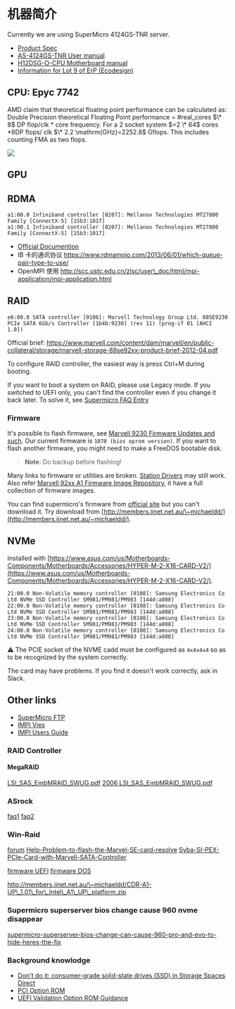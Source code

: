 # 机器简介

Currently we are using SuperMicro 4124GS-TNR server.

* [Product Spec](https://www.supermicro.com/en/Aplus/system/4U/4124/AS-4124GS-TNR.cfm)
* [AS-4124GS-TNR User manual](https://www.supermicro.com/manuals/superserver/4U/MNL-2302.pdf)
* [H12DSG-O-CPU Motherboard manual](https://www.supermicro.com/manuals/motherboard/EPYC7000/MNL-2299.pdf)
* [Information for Lot 9 of ErP (Ecodesign)](https://www.supermicro.com/manuals/superserver/4U/Lot9_AS-4124GS-TNR.pdf)

## CPU: Epyc 7742

AMD claim that theoretical floating point performance can be calculated as: Double Precision theoretical Floating Point performance $=$ #real\_cores $\* 8$ DP flop/clk $*$ core frequency. For a 2 socket system $=2 \* 64$ cores $* 8 \mathrm{DP}$ flops/ clk $\* 2.2 \mathrm{GHz}=2252.8$ Gflops. This includes counting FMA as two flops.

![](https://en.wikichip.org/w/images/thumb/f/f2/zen_2_core_diagram.svg/1800px-zen_2_core_diagram.svg.png)

## GPU

## RDMA

```
a1:00.0 Infiniband controller [0207]: Mellanox Technologies MT27800 Family [ConnectX-5] [15b3:1017]
a1:00.1 Infiniband controller [0207]: Mellanox Technologies MT27800 Family [ConnectX-5] [15b3:1017]
```

* [Official Documention](https://docs.mellanox.com/display/MLNXOFEDv541030/)
* IB 卡的通讯协议 https://www.rdmamojo.com/2013/06/01/which-queue-pair-type-to-use/
* OpenMPI 使用 http://scc.ustc.edu.cn/zlsc/user\_doc/html/mpi-application/mpi-application.html

## RAID

```
e6:00.0 SATA controller [0106]: Marvell Technology Group Ltd. 88SE9230 PCIe SATA 6Gb/s Controller [1b4b:9230] (rev 11) (prog-if 01 [AHCI 1.0])
```

Official brief: https://www.marvell.com/content/dam/marvell/en/public-collateral/storage/marvell-storage-88se92xx-product-brief-2012-04.pdf

To configure RAID controller, the easiest way is press Ctrl+M during booting.

If you want to boot a system on RAID, please use Legacy mode.
If you switched to UEFI only, you can't find the controller even if you change it back later.
To solve it, see [Supermicro FAQ Entry](https://www.supermicro.com/support/faqs/faq.cfm?faq=33907)

### Firmware

It's possible to flash firmware, see [Marvell 9230 Firmware Updates and such](https://homeservershow.com/forums/topic/9179-marvell-9230-firmware-updates-and-such/page/11/). Our current firmware is `1070 (bios oprom version)`. If you want to flash another firmware, you might need to make a FreeDOS bootable disk.

> **Note**: Do backup before flashing!

Many links to firmware or utilities are broken. [Station Drivers](https://www.station-drivers.com/index.php?option=com_remository&Itemid=352&func=select&id=215&lang=en) may still work.
Also refer [Marvell 92xx A1 Firmware Image Repository](https://www.station-drivers.com/index.php/en/forum/news-bios/125-marvell-92xx-a1-firmware-image-repository?start=6#5542), it have a full collection of firmware images.

You can find supermicro's firmware from [official site](https://www.supermicro.com/wdl/ISO_Extracted/CDR-A1-UP_1.01_for_Intel_A1_UP_platform/Marvell/EEPROM_update_tool) but you can't download it. Try download from [http://members.iinet.net.au/\~michaeldd/](http://members.iinet.net.au/~michaeldd/).

## NVMe

Installed with [https://www.asus.com/us/Motherboards-Components/Motherboards/Accessories/HYPER-M-2-X16-CARD-V2/](https://www.asus.com/us/Motherboards-Components/Motherboards/Accessories/HYPER-M-2-X16-CARD-V2/).

```
21:00.0 Non-Volatile memory controller [0108]: Samsung Electronics Co Ltd NVMe SSD Controller SM981/PM981/PM983 [144d:a808]
22:00.0 Non-Volatile memory controller [0108]: Samsung Electronics Co Ltd NVMe SSD Controller SM981/PM981/PM983 [144d:a808]
23:00.0 Non-Volatile memory controller [0108]: Samsung Electronics Co Ltd NVMe SSD Controller SM981/PM981/PM983 [144d:a808]
24:00.0 Non-Volatile memory controller [0108]: Samsung Electronics Co Ltd NVMe SSD Controller SM981/PM981/PM983 [144d:a808]
```

⚠️ The PCIE socket of the NVME cadd must be configured as `4x4x4x4` so as to be recognized by the system correctly.

The card may have problems. If you find it doesn't work correctly, ask in Slack.



## Other links

* [SuperMicro FTP](https://www.supermicro.com/wdl/)
* [IMPI Vies](https://www.supermicro.com/manuals/other/IPMIView20.pdf)
* [IMPI Users Guide](https://www.supermicro.com/manuals/other/IPMI_Users_Guide.pdf)

### RAID Controller

#### MegaRAID

[LSI\_SAS\_EmbMRAID\_SWUG.pdf](https://www.supermicro.com/wdl/ISO\_Extracted/CDR-X8-O\_1.01\_for\_Intel\_X8\_O\_platform/MANUALS/LSI\_SAS\_EmbMRAID\_SWUG.pdf)
[2006 LSI\_SAS\_EmbMRAID\_SWUG.pdf](https://www.supermicro.com/wdl/driver/SAS/LSI/Documentation/2006%20-%20LSI\_SAS\_EmbMRAID\_SWUG.pdf)

### ASrock

[faq1](https://www.asrockrack.com/support/faq.asp?id=14)
[faq2](https://www.asrockrack.com/support/faq.asp?k=Marvell9230)

### Win-Raid

[forum](https://www.win-raid.com/u162-chinobino-messages-3.html)
[Help-Problem-to-flash-the-Marvel-SE-card-resolve](https://www.win-raid.com/t5289f16-Help-Problem-to-flash-the-Marvel-SE-card-resolve.html)
[Syba-SI-PEX-PCIe-Card-with-Marvell-SATA-Controller](https://www.win-raid.com/t8641f51-Syba-SI-PEX-PCIe-Card-with-Marvell-SATA-Controller-1.html)

[firmware UEFI](https://www.supermicro.com/wdl/ISO\_Extracted/CDR-A1-UP\_1.01\_for\_Intel\_A1\_UP\_platform/Marvell/EEPROM\_update\_tool/firmware/92xx/UEFI\_MODE/UEFI/20151222\_shell2.10\_uefi64/)
[firmware DOS](https://www.supermicro.com/wdl/ISO\_Extracted/CDR-A1-UP\_1.01\_for\_Intel\_A1\_UP\_platform/Marvell/EEPROM\_update\_tool/firmware/92xx/DOS\_MODE/UEFI\_PG/CpuAHCI/9230/uefi64/)

http://members.iinet.net.au/\~michaeldd/CDR-A1-UP\_1.01\_for\_Intel\_A1\_UP\_platform.zip

### Supermicro superserver bios change cause 960 nvme disappear

[supermicro-superserver-bios-change-can-cause-960-pro-and-evo-to-hide-heres-the-fix](https://tinkertry.com/supermicro-superserver-bios-change-can-cause-960-pro-and-evo-to-hide-heres-the-fix)

### Background knowlodge

* [Don't do it: consumer-grade solid-state drives (SSD) in Storage Spaces Direct](https://techcommunity.microsoft.com/t5/storage-at-microsoft/don-t-do-it-consumer-grade-solid-state-drives-ssd-in-storage/ba-p/425914)
* [PCI Option ROM](https://edk2-docs.gitbook.io/edk-ii-uefi-driver-writer-s-guide/32_distributing_uefi_drivers/321_pci_option_rom)
* [UEFI Validation Option ROM Guidance](https://docs.microsoft.com/en-us/windows-hardware/manufacture/desktop/uefi-validation-option-rom-validation-guidance?view=windows-10)
